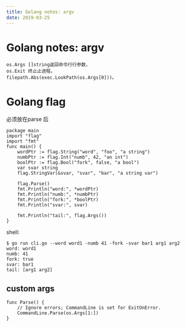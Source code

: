 ```yaml
---
title: Golang notes: argv
date: 2019-03-25
---
```

# Golang notes: argv

    os.Args []string返回命令⾏行参数，
    os.Exit 终⽌止进程。 
    filepath.Abs(exec.LookPath(os.Args[0]))。

# Golang flag
必须放在parse 后

    package main
    import "flag"
    import "fmt"
    func main() {
        wordPtr := flag.String("word", "foo", "a string")
        numbPtr := flag.Int("numb", 42, "an int")
        boolPtr := flag.Bool("fork", false, "a bool")
        var svar string
        flag.StringVar(&svar, "svar", "bar", "a string var")

        flag.Parse()
        fmt.Println("word:", *wordPtr)
        fmt.Println("numb:", *numbPtr)
        fmt.Println("fork:", *boolPtr)
        fmt.Println("svar:", svar)

        fmt.Println("tail:", flag.Args())
    }

shell:

    $ go run cli.go --word word1 -numb 41 -fork -svar bar1 arg1 arg2
    word: word1
    numb: 41
    fork: true
    svar: bar1
    tail: [arg1 arg2]

## custom args
    func Parse() {
        // Ignore errors; CommandLine is set for ExitOnError.
        CommandLine.Parse(os.Args[1:])
    }